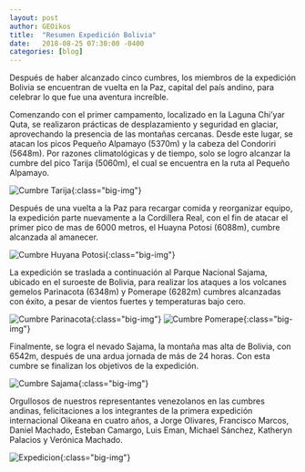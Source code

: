 ```yaml
---
layout: post
author: GEOikos
title:  "Resumen Expedición Bolivia"
date:   2018-08-25 07:30:00 -0400
categories: [blog]
---
```


Después de haber alcanzado cinco cumbres, los miembros de la expedición Bolivia se encuentran de vuelta en la Paz, capital del país andino, para celebrar lo que fue una aventura increíble.

Comenzando con el primer campamento, localizado en la Laguna Chi’yar Quta, se realizaron prácticas de desplazamiento y seguridad en glaciar, aprovechando la presencia de las montañas cercanas. Desde este lugar, se atacan los picos Pequeño Alpamayo (5370m) y la cabeza del Condoriri (5648m). Por razones climatológicas y de tiempo, solo se logro alcanzar la cumbre del pico Tarija (5060m), el cual se encuentra en la ruta al Pequeño Alpamayo. 

![Cumbre Tarija](https://Gdurl.com/kx_Hd){:class="big-img"}

Después de una vuelta a la Paz para recargar comida y reorganizar equipo, la expedición parte nuevamente a la Cordillera Real, con el fin de atacar el primer pico de mas de 6000 metros, el Huayna Potosi (6088m), cumbre alcanzada al amanecer.

![Cumbre Huyana Potosi](https://Gdurl.com/dFfc){:class="big-img"}

La expedición se traslada a continuación al Parque Nacional Sajama, ubicado en el suroeste de Bolivia, para realizar los ataques a los volcanes gemelos Parinacota (6348m) y Pomerape (6282m) cumbres alcanzadas con éxito, a pesar de vientos fuertes y temperaturas bajo cero.

![Cumbre Parinacota](https://Gdurl.com/O-qc){:class="big-img"}
![Cumbre Pomerape](https://Gdurl.com/ED77){:class="big-img"}

Finalmente, se logra el nevado Sajama, la montaña mas alta de Bolivia, con 6542m, después de una ardua jornada de más de 24 horas. Con esta cumbre se finalizan los objetivos de la expedición. 

![Cumbre Sajama](https://gdurl.com/8ixm){:class="big-img"}

Orgullosos de nuestros representantes venezolanos en las cumbres andinas, felicitaciones a los integrantes de la primera expedición internacional Oikeana en cuatro años, a Jorge Olivares, Francisco Marcos, Daniel Machado, Esteban Camargo, Luis Eman, Michael Sánchez, Katheryn Palacios y Verónica Machado.

![Expedicion](https://gdurl.com/hqYeE){:class="big-img"}


